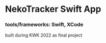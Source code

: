 # NekoTracker Swift App

### tools/frameworks: Swift, XCode

built during KWK 2022 as final project
